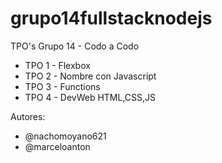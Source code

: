 # grupo14fullstacknodejs

TPO's Grupo 14 - Codo a Codo

- TPO 1 - Flexbox
- TPO 2 - Nombre con Javascript
- TPO 3 - Functions
- TPO 4 - DevWeb HTML,CSS,JS

Autores: 
- @nachomoyano621
- @marceloanton
